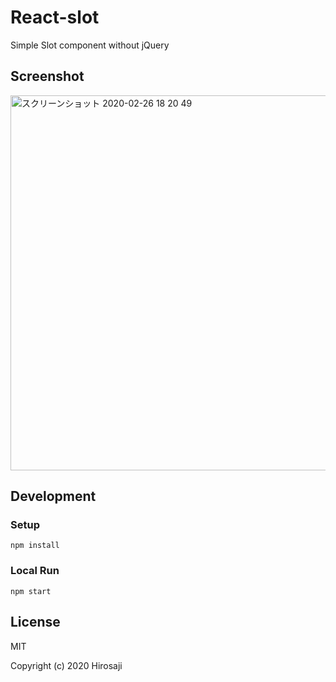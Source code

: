 # React-slot
Simple Slot component without jQuery

## Screenshot
<img width="600" alt="スクリーンショット 2020-02-26 18 20 49" src="https://user-images.githubusercontent.com/20412522/75331602-56b9af80-58c6-11ea-83d1-d2f38e125561.png">

## Development

### Setup
```
npm install
```

### Local Run
```
npm start
```

## License

MIT

Copyright (c) 2020 Hirosaji
